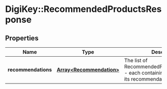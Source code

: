 # DigiKey::RecommendedProductsResponse

## Properties
Name | Type | Description | Notes
------------ | ------------- | ------------- | -------------
**recommendations** | [**Array&lt;Recommendation&gt;**](Recommendation.md) | The list of RecommendedProductsCollections - each containing a Product and its recommendations. | [optional] 


